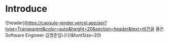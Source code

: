 # Introduce

![header](https://capsule-render.vercel.app/api?type=Transparent&color=auto&height=20&section=header&text=비전을 품은 Software Engineer 김명준입니다!&fontSize=20)
